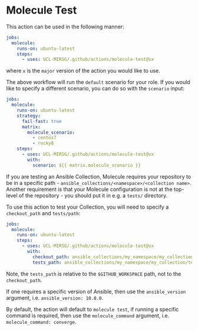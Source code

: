 # Molecule Test

This action can be used in the following manner:

```yaml
jobs:
  molecule:
    runs-on: ubuntu-latest
    steps:
      - uses: UCL-MIRSG/.github/actions/molecule-test@vx
```

where `x` is the `major` version of the action you would like to use.

The above workflow will run the `default` scenario for your role. If you would
like to specify a different scenario, you can do so with the `scenario` input:

```yaml
jobs:
  molecule:
    runs-on: ubuntu-latest
    strategy:
      fail-fast: true
      matrix:
        molecule_scenario:
          - centos7
          - rocky8
    steps:
      - uses: UCL-MIRSG/.github/actions/molecule-test@vx
        with:
          scenario: ${{ matrix.molecule_scenario }}
```

If you are testing an Ansible Collection, Molecule requires your repository to
be in a specific path - `ansible_collections/<namespace>/<collection name>`.
Another requirement is that your Molecule configuration is not at the top-level
of the repository - you should put it in e.g. a `tests/` directory.

To use this action to test your Collection, you will need to specify a
`checkout_path` and `tests/path`:

```yaml
jobs:
  molecule:
    runs-on: ubuntu-latest
    steps:
      - uses: UCL-MIRSG/.github/actions/molecule-test@vx
        with:
          checkout_path: ansible_collections/my_namespace/my_collection
          tests_path: ansible_collections/my_namespace/my_collection/tests
```

Note, the `tests_path` is relative to the `$GITHUB_WORKSPACE` path, not to the
`checkout_path`.

If one requires a specific version of Ansible, then use the `ansible_version`
argument, i.e. `ansible_version: 10.0.0`.

By default, the action will default to `molecule test`, if running a specific
command is required, then use the `molecule_command` argument, i.e.
`molecule_command: converge`.
